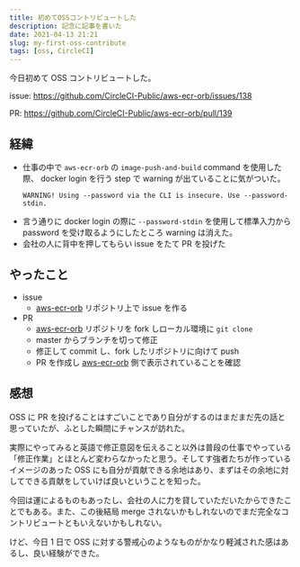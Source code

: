 ```yaml
---
title: 初めてOSSコントリビュートした
description: 記念に記事を書いた
date: 2021-04-13 21:21
slug: my-first-oss-contribute
tags: [oss, CircleCI]
---
```


今日初めて OSS コントリビュートした。

issue: https://github.com/CircleCI-Public/aws-ecr-orb/issues/138

PR: https://github.com/CircleCI-Public/aws-ecr-orb/pull/139

## 経緯

- 仕事の中で `aws-ecr-orb` の `image-push-and-build` command を使用した際、 docker login を行う step で warning が出ていることに気がついた。
  ```
  WARNING! Using --password via the CLI is insecure. Use --password-stdin.
  ```
- 言う通りに docker login の際に `--password-stdin` を使用して標準入力から password を受け取るようにしたところ warning は消えた。
- 会社の人に背中を押してもらい issue をたて PR を投げた

## やったこと

- issue
  - [aws-ecr-orb](https://github.com/CircleCI-Public/aws-ecr-orb/) リポジトリ上で issue を作る
- PR
  - [aws-ecr-orb](https://github.com/CircleCI-Public/aws-ecr-orb/) リポジトリを fork しローカル環境に `git clone`
  - master からブランチを切って修正
  - 修正して commit し、fork したリポジトリに向けて push
  - PR を作成し [aws-ecr-orb](https://github.com/CircleCI-Public/aws-ecr-orb/) 側で表示されていることを確認

## 感想

OSS に PR を投げることはすごいことであり自分がするのはまだまだ先の話と思っていたが、ふとした瞬間にチャンスが訪れた。

実際にやってみると英語で修正意図を伝えること以外は普段の仕事でやっている「修正作業」とほとんど変わらなかったと思う。そしてす強者たちが作っているイメージのあった OSS にも自分が貢献できる余地はあり、まずはその余地に対してできる貢献をしていけば良いということを知った。

今回は運によるものもあったし、会社の人に力を貸していただいたからできたことでもある。また、この後結局 merge されないかもしれないのでまだ完全なコントリビュートともいえないかもしれない。

けど、今日 1 日で OSS に対する警戒心のようなものがかなり軽減された感はあるし、良い経験ができた。
